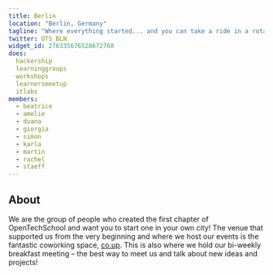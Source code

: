 ```yaml
---
title: Berlin
location: "Berlin, Germany"
tagline: "Where everything started... and you can take a ride in a rotating TV tower"
twitter: OTS_BLN
widget_id: 276335676528672768
does:
  hackership
  learninggroups
  workshops
  learnersmeetup
  itlabs
members:
  - beatrice
  - amelie
  - duana
  - giorgia
  - simon
  - karla
  - martin
  - rachel
  - staeff
---
```


## About

We are the group of people who created the first chapter of OpenTechSchool and
want you to start one in your own city! The venue that supported us from the
very beginning and where we host our events is the fantastic coworking space,
[co.up]. This is also where we hold our bi-weekly breakfast meeting –
the best way to meet us and talk about new ideas and projects!

[co.up]: http://co-up.de/

